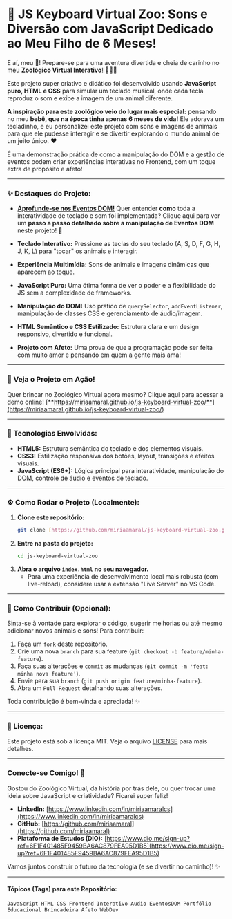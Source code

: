# 🎹 JS Keyboard Virtual Zoo: Sons e Diversão com JavaScript Dedicado ao Meu Filho de 6 Meses!


E aí, meu 🐙! Prepare-se para uma aventura divertida e cheia de carinho no meu **Zoológico Virtual Interativo**! 🦁🐘🐒

Este projeto super criativo e didático foi desenvolvido usando **JavaScript puro, HTML e CSS** para simular um teclado musical, onde cada tecla reproduz o som e exibe a imagem de um animal diferente.

**A inspiração para este zoológico veio do lugar mais especial:** pensando no meu **bebê, que na época tinha apenas 6 meses de vida!** Ele adorava um tecladinho, e eu personalizei este projeto com sons e imagens de animais para que ele pudesse interagir e se divertir explorando o mundo animal de um jeito único. ❤️

É uma demonstração prática de como a manipulação do DOM e a gestão de eventos podem criar experiências interativas no Frontend, com um toque extra de propósito e afeto!

---

### **✨ Destaques do Projeto:**

* **[Aprofunde-se nos Eventos DOM!](docs/entendendo-eventos-dom.md)** Quer entender **como** toda a interatividade de teclado e som foi implementada? Clique aqui para ver um **passo a passo detalhado sobre a manipulação de Eventos DOM** neste projeto! 🧠

* **Teclado Interativo:** Pressione as teclas do seu teclado (A, S, D, F, G, H, J, K, L) para "tocar" os animais e interagir.
* **Experiência Multimídia:** Sons de animais e imagens dinâmicas que aparecem ao toque.
* **JavaScript Puro:** Uma ótima forma de ver o poder e a flexibilidade do JS sem a complexidade de frameworks.
* **Manipulação do DOM:** Uso prático de `querySelector`, `addEventListener`, manipulação de classes CSS e gerenciamento de áudio/imagem.
* **HTML Semântico e CSS Estilizado:** Estrutura clara e um design responsivo, divertido e funcional.
* **Projeto com Afeto:** Uma prova de que a programação pode ser feita com muito amor e pensando em quem a gente mais ama!

---

### **🎥 Veja o Projeto em Ação!**

Quer brincar no Zoológico Virtual agora mesmo? Clique aqui para acessar a demo online!
[**https://miriaamaral.github.io/js-keyboard-virtual-zoo/**](https://miriaamaral.github.io/js-keyboard-virtual-zoo/)

---

### **🚀 Tecnologias Envolvidas:**

* **HTML5:** Estrutura semântica do teclado e dos elementos visuais.
* **CSS3:** Estilização responsiva dos botões, layout, transições e efeitos visuais.
* **JavaScript (ES6+):** Lógica principal para interatividade, manipulação do DOM, controle de áudio e eventos de teclado.

---

### **⚙️ Como Rodar o Projeto (Localmente):**

1.  **Clone este repositório:**
    ```bash
    git clone [https://github.com/miriaamaral/js-keyboard-virtual-zoo.git](https://github.com/miriaamaral/js-keyboard-virtual-zoo.git)
    ```
2.  **Entre na pasta do projeto:**
    ```bash
    cd js-keyboard-virtual-zoo
    ```
3.  **Abra o arquivo `index.html` no seu navegador.**
    * Para uma experiência de desenvolvimento local mais robusta (com live-reload), considere usar a extensão "Live Server" no VS Code.

---

### **🤝 Como Contribuir (Opcional):**

Sinta-se à vontade para explorar o código, sugerir melhorias ou até mesmo adicionar novos animais e sons! Para contribuir:

1.  Faça um `fork` deste repositório.
2.  Crie uma nova `branch` para sua feature (`git checkout -b feature/minha-feature`).
3.  Faça suas alterações e `commit` as mudanças (`git commit -m 'feat: minha nova feature'`).
4.  Envie para sua `branch` (`git push origin feature/minha-feature`).
5.  Abra um `Pull Request` detalhando suas alterações.

Toda contribuição é bem-vinda e apreciada! ✨

---

### **📝 Licença:**

Este projeto está sob a licença MIT. Veja o arquivo [LICENSE](LICENSE) para mais detalhes.

---

### **Conecte-se Comigo! 👋**

Gostou do Zoológico Virtual, da história por trás dele, ou quer trocar uma ideia sobre JavaScript e criatividade? Ficarei super feliz!

* **LinkedIn:** [https://www.linkedin.com/in/miriaamaralcs](https://www.linkedin.com/in/miriaamaralcs)
* **GitHub:** [https://github.com/miriaamaral](https://github.com/miriaamaral)
* **Plataforma de Estudos (DIO):** [https://www.dio.me/sign-up?ref=6F1F401485F9459BA6AC879FEA95D1B5](https://www.dio.me/sign-up?ref=6F1F401485F9459BA6AC879FEA95D1B5)

Vamos juntos construir o futuro da tecnologia (e se divertir no caminho)! ✨

---

#### **Tópicos (Tags) para este Repositório:**

`JavaScript HTML CSS Frontend Interativo Audio EventosDOM Portfólio Educacional Brincadeira Afeto WebDev`